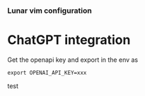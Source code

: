 ### Lunar vim configuration

# ChatGPT integration
Get the openapi key and export in the env as

```shell
export OPENAI_API_KEY=xxx
```

test
